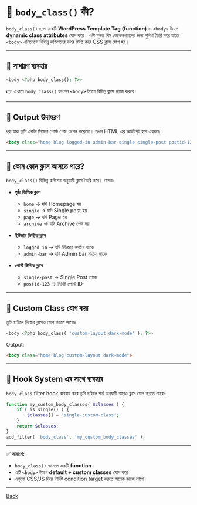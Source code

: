 # 🔹 `body_class()` কী?

`body_class()` হলো একটি **WordPress Template Tag (function)** যা `<body>` ট্যাগে **dynamic class attributes** যোগ করে।
এটা মূলত থিম ডেভেলপারদের জন্য সুবিধা তৈরি করে যাতে `<body>` এলিমেন্টে বিভিন্ন কন্ডিশনের উপর ভিত্তি করে CSS ক্লাস যোগ হয়।

---

## 🔹 সাধারণ ব্যবহার

```php
<body <?php body_class(); ?>>
```

👉 এখানে `body_class()` ফাংশন `<body>` ট্যাগে বিভিন্ন ক্লাস অ্যাড করবে।

---

## 🔹 Output উদাহরণ

ধরা যাক তুমি একটা সিঙ্গেল পোস্ট পেজ ওপেন করেছো। তখন HTML এর আউটপুট হবে এরকমঃ

```html
<body class="home blog logged-in admin-bar single single-post postid-123">
```

---

## 🔹 কোন কোন ক্লাস আসতে পারে?

`body_class()` বিভিন্ন কন্ডিশন অনুযায়ী ক্লাস তৈরি করে। যেমনঃ

* **পৃষ্ঠা ভিত্তিক ক্লাস**

  * `home` → যদি Homepage হয়
  * `single` → যদি Single post হয়
  * `page` → যদি Page হয়
  * `archive` → যদি Archive পেজ হয়

* **ইউজার ভিত্তিক ক্লাস**

  * `logged-in` → যদি ইউজার লগইন থাকে
  * `admin-bar` → যদি Admin bar সক্রিয় থাকে

* **পোস্ট ভিত্তিক ক্লাস**

  * `single-post` → Single Post পেজে
  * `postid-123` → নির্দিষ্ট পোস্ট ID

---

## 🔹 Custom Class যোগ করা

তুমি চাইলে নিজের ক্লাসও যোগ করতে পারোঃ

```php
<body <?php body_class( 'custom-layout dark-mode' ); ?>>
```

Output:

```html
<body class="home blog custom-layout dark-mode">
```

---

## 🔹 Hook System এর সাথে ব্যবহার

`body_class` filter hook ব্যবহার করে তুমি চাইলে শর্ত অনুযায়ী আরও ক্লাস যোগ করতে পারোঃ

```php
function my_custom_body_classes( $classes ) {
    if ( is_single() ) {
        $classes[] = 'single-custom-class';
    }
    return $classes;
}
add_filter( 'body_class', 'my_custom_body_classes' );
```

---

✅ **সারাংশ:**

* `body_class()` আসলে একটি **function**।
* এটি `<body>` ট্যাগে **default + custom classes** যোগ করে।
* এগুলো CSS/JS দিয়ে নির্দিষ্ট condition target করতে অনেক কাজে লাগে।

---

[Back](../../README.md)